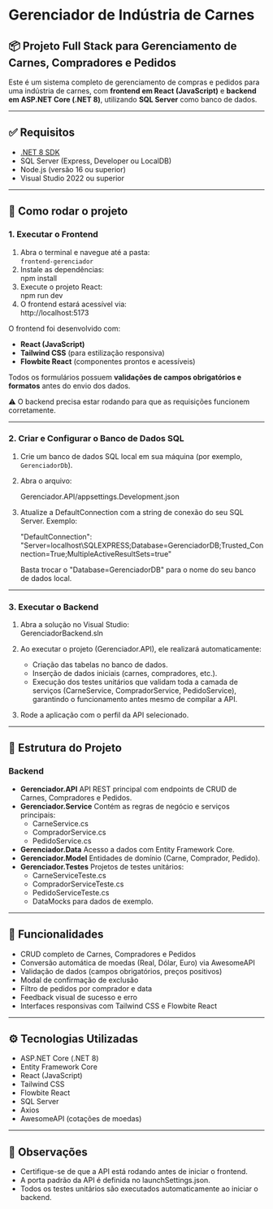 # Gerenciador de Indústria de Carnes

## 📦 Projeto Full Stack para Gerenciamento de Carnes, Compradores e Pedidos

Este é um sistema completo de gerenciamento de compras e pedidos para uma indústria de carnes, com **frontend em React (JavaScript)** e **backend em ASP.NET Core (.NET 8)**, utilizando **SQL Server** como banco de dados.

---

## ✅ Requisitos

- [.NET 8 SDK](https://dotnet.microsoft.com/en-us/download/dotnet/8.0)
- SQL Server (Express, Developer ou LocalDB)
- Node.js (versão 16 ou superior)
- Visual Studio 2022 ou superior

---

## 🚀 Como rodar o projeto

### 1. Executar o Frontend

1. Abra o terminal e navegue até a pasta:  
   `frontend-gerenciador`
2. Instale as dependências:  
   npm install
3. Execute o projeto React:  
   npm run dev
4. O frontend estará acessível via:  
   http://localhost:5173

O frontend foi desenvolvido com:

- **React (JavaScript)**
- **Tailwind CSS** (para estilização responsiva)
- **Flowbite React** (componentes prontos e acessíveis)

Todos os formulários possuem **validações de campos obrigatórios e formatos** antes do envio dos dados.

⚠️ O backend precisa estar rodando para que as requisições funcionem corretamente.

---

### 2. Criar e Configurar o Banco de Dados SQL

1. Crie um banco de dados SQL local em sua máquina (por exemplo, `GerenciadorDb`).
2. Abra o arquivo:

   Gerenciador.API/appsettings.Development.json

3. Atualize a DefaultConnection com a string de conexão do seu SQL Server. Exemplo:

   "DefaultConnection": "Server=localhost\\SQLEXPRESS;Database=GerenciadorDB;Trusted_Connection=True;MultipleActiveResultSets=true"

   Basta trocar o "Database=GerenciadorDB" para o nome do seu banco de dados local.

---

### 3. Executar o Backend

1. Abra a solução no Visual Studio:  
   GerenciadorBackend.sln
2. Ao executar o projeto (Gerenciador.API), ele realizará automaticamente:

   - Criação das tabelas no banco de dados.
   - Inserção de dados iniciais (carnes, compradores, etc.).
   - Execução dos testes unitários que validam toda a camada de serviços (CarneService, CompradorService, PedidoService), garantindo o funcionamento antes mesmo de compilar a API.

3. Rode a aplicação com o perfil da API selecionado.

---

## 🧩 Estrutura do Projeto

### Backend

- **Gerenciador.API**
  API REST principal com endpoints de CRUD de Carnes, Compradores e Pedidos.
- **Gerenciador.Service**
  Contém as regras de negócio e serviços principais:
  - CarneService.cs
  - CompradorService.cs
  - PedidoService.cs
- **Gerenciador.Data**
  Acesso a dados com Entity Framework Core.
- **Gerenciador.Model**
  Entidades de domínio (Carne, Comprador, Pedido).
- **Gerenciador.Testes**
  Projetos de testes unitários:
  - CarneServiceTeste.cs
  - CompradorServiceTeste.cs
  - PedidoServiceTeste.cs
  - DataMocks para dados de exemplo.

---

## 🧩 Funcionalidades

- CRUD completo de Carnes, Compradores e Pedidos
- Conversão automática de moedas (Real, Dólar, Euro) via AwesomeAPI
- Validação de dados (campos obrigatórios, preços positivos)
- Modal de confirmação de exclusão
- Filtro de pedidos por comprador e data
- Feedback visual de sucesso e erro
- Interfaces responsivas com Tailwind CSS e Flowbite React

---

## ⚙️ Tecnologias Utilizadas

- ASP.NET Core (.NET 8)
- Entity Framework Core
- React (JavaScript)
- Tailwind CSS
- Flowbite React
- SQL Server
- Axios
- AwesomeAPI (cotações de moedas)

---

## 🎯 Observações

- Certifique-se de que a API está rodando antes de iniciar o frontend.
- A porta padrão da API é definida no launchSettings.json.
- Todos os testes unitários são executados automaticamente ao iniciar o backend.
